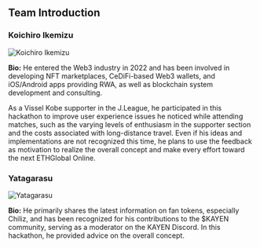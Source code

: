 ## Team Introduction

### Koichiro Ikemizu

![Koichiro Ikemizu](ikmzkro-1024×1024.jpg)

**Bio:**
He entered the Web3 industry in 2022 and has been involved in developing NFT marketplaces, CeDiFi-based Web3 wallets, and iOS/Android apps providing RWA, as well as blockchain system development and consulting.

As a Vissel Kobe supporter in the J.League, he participated in this hackathon to improve user experience issues he noticed while attending matches, such as the varying levels of enthusiasm in the supporter section and the costs associated with long-distance travel. Even if his ideas and implementations are not recognized this time, he plans to use the feedback as motivation to realize the overall concept and make every effort toward the next ETHGlobal Online.

### Yatagarasu

![Yatagarasu](GRxq4r_bEAA9PWx.jpg)

**Bio:**
He primarily shares the latest information on fan tokens, especially Chiliz, and has been recognized for his contributions to the $KAYEN community, serving as a moderator on the KAYEN Discord. In this hackathon, he provided advice on the overall concept.
